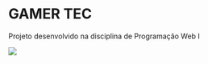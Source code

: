 # GAMER TEC
Projeto desenvolvido na disciplina de Programação Web I

<img src="http://img.shields.io/static/v1?label=STATUS&message=CONCLU%C3%8DDO&color=GREEN&style=for-the-badge"/>
